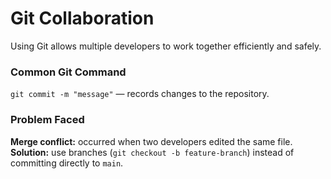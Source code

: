 # Git Collaboration

Using Git allows multiple developers to work together efficiently and safely.

### Common Git Command
`git commit -m "message"` — records changes to the repository.

### Problem Faced
**Merge conflict:** occurred when two developers edited the same file.  
**Solution:** use branches (`git checkout -b feature-branch`) instead of committing directly to `main`.
